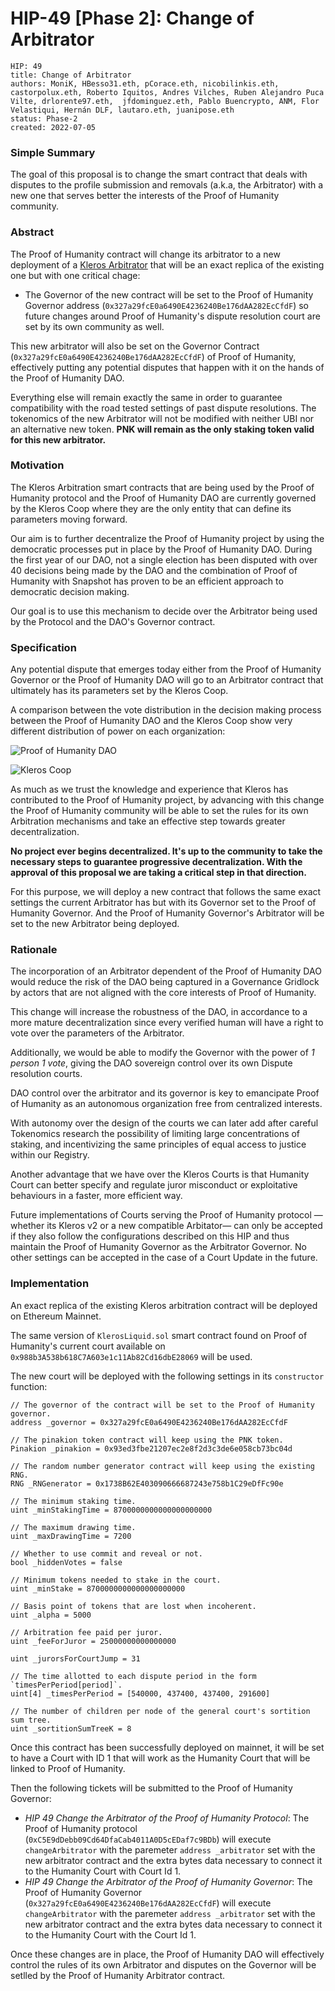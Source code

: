 # HIP-49 [Phase 2]: Change of Arbitrator
```
HIP: 49
title: Change of Arbitrator
authors: MoniK, HBesso31.eth, pCorace.eth, nicobilinkis.eth, castorpolux.eth, Roberto Iquitos, Andres Vilches, Ruben Alejandro Puca Vilte, drlorente97.eth,  jfdominguez.eth, Pablo Buencrypto, ANM, Flor Velastiqui, Hernán DLF, lautaro.eth, juanipose.eth
status: Phase-2
created: 2022-07-05
```

### Simple Summary

The goal of this proposal is to change the smart contract that deals with disputes to the profile submission and removals (a.k.a, the Arbitrator) with a new one that serves better the interests of the Proof of Humanity community.

### Abstract

The Proof of Humanity contract will change its arbitrator to a new deployment of a [Kleros Arbitrator](https://github.com/kleros/kleros) that will be an exact replica of the existing one but with one critical chage:

* The Governor of the new contract will be set to the Proof of Humanity Governor address (`0x327a29fcE0a6490E4236240Be176dAA282EcCfdF`) so future changes around Proof of Humanity's dispute resolution court are set by its own community as well.

This new arbitrator will also be set on the Governor Contract (`0x327a29fcE0a6490E4236240Be176dAA282EcCfdF`) of Proof of Humanity, effectively putting any potential disputes that happen with it on the hands of the Proof of Humanity DAO.

Everything else will remain exactly the same in order to guarantee compatibility with the road tested settings of past dispute resolutions. The tokenomics of the new Arbitrator will not be modified with neither UBI nor an alternative new token. **PNK will remain as the only staking token valid for this new arbitrator.** 

### Motivation

The Kleros Arbitration smart contracts that are being used by the Proof of Humanity protocol and the Proof of Humanity DAO are currently governed by the Kleros Coop where they are the only entity that can define its parameters moving forward. 

Our aim is to further decentralize the Proof of Humanity project by using the democratic processes put in place by the Proof of Humanity DAO. During the first year of our DAO, not a single election has been disputed with over 40 decisions being made by the DAO and the combination of Proof of Humanity with Snapshot has proven to be an efficient approach to democratic decision making. 

Our goal is to use this mechanism to decide over the Arbitrator being used by the Protocol and the DAO's Governor contract.


### Specification

Any potential dispute that emerges today either from the Proof of Humanity Governor or the Proof of Humanity DAO will go to an Arbitrator contract that ultimately has its parameters set by the Kleros Coop.

A comparison between the vote distribution in the decision making process between the Proof of Humanity DAO and the Kleros Coop show very different distribution of power on each organization:

![Proof of Humanity DAO](https://gov.proofofhumanity.id/uploads/default/original/1X/e65fa8189d1f22457c13cbd8bfd22a10fd06ea66.jpeg)

![Kleros Coop](https://gov.proofofhumanity.id/uploads/default/original/1X/c3e9c0fe4800da1c99aa086bece58d04b610e43a.jpeg)

As much as we trust the knowledge and experience that Kleros has contributed to the Proof of Humanity project, by advancing with this change the Proof of Humanity community will be able to set the rules for its own Arbitration mechanisms and take an effective step towards greater decentralization.

**No project ever begins decentralized. It's up to the community to take the necessary steps to guarantee progressive decentralization. With the approval of this proposal we are taking a critical step in that direction.**

For this purpose, we will deploy a new contract that follows the same exact settings the current Arbitrator has but with its Governor set to the Proof of Humanity Governor. And the Proof of Humanity Governor's Arbitrator will be set to the new Arbitrator being deployed.


### Rationale

The incorporation of an Arbitrator dependent of the Proof of Humanity DAO would reduce the risk of the DAO being captured in a Governance Gridlock by actors that are not aligned with the core interests of Proof of Humanity. 

This change will increase the robustness of the DAO, in accordance to a more mature decentralization since every verified human will have a right to vote over the parameters of the Arbitrator. 

Additionally, we would be able to modify the Governor with the power of *1 person 1 vote*, giving the DAO sovereign control over its own Dispute resolution courts. 

DAO control over the arbitrator and its governor is key to emancipate Proof of Humanity as an autonomous organization free from centralized interests.

With autonomy over the design of the courts we can later add after careful Tokenomics research the possibility of limiting large concentrations of staking, and incentivizing the same principles of equal access to justice within our Registry. 

Another advantage that we have over the Kleros Courts is that Humanity Court can better specify and regulate juror misconduct or exploitative behaviours in a faster, more efficient way.

Future implementations of Courts serving the Proof of Humanity protocol —whether its Kleros v2 or a new compatible Arbitator— can only be accepted if they also follow the configurations described on this HIP and thus maintain the Proof of Humanity Governor as the Arbitrator Governor. No other settings can be accepted in the case of a Court Update in the future. 

### Implementation

An exact replica of the existing Kleros arbitration contract will be deployed on Ethereum Mainnet. 

The same version of `KlerosLiquid.sol` smart contract found on Proof of Humanity's current court available on `0x988b3A538b618C7A603e1c11Ab82Cd16dbE28069` will be used.

The new court will be deployed with the following settings in its `constructor` function:

```
// The governor of the contract will be set to the Proof of Humanity governor.
address _governor = 0x327a29fcE0a6490E4236240Be176dAA282EcCfdF

// The pinakion token contract will keep using the PNK token.
Pinakion _pinakion = 0x93ed3fbe21207ec2e8f2d3c3de6e058cb73bc04d

// The random number generator contract will keep using the existing RNG.
RNG _RNGenerator = 0x1738B62E403090666687243e758b1C29eDfFc90e

// The minimum staking time.
uint _minStakingTime = 8700000000000000000000

// The maximum drawing time.
uint _maxDrawingTime = 7200

// Whether to use commit and reveal or not.
bool _hiddenVotes = false

// Minimum tokens needed to stake in the court.
uint _minStake = 8700000000000000000000

// Basis point of tokens that are lost when incoherent.
uint _alpha = 5000

// Arbitration fee paid per juror.
uint _feeForJuror = 25000000000000000

uint _jurorsForCourtJump = 31

// The time allotted to each dispute period in the form `timesPerPeriod[period]`.
uint[4] _timesPerPeriod = [540000, 437400, 437400, 291600]

// The number of children per node of the general court's sortition sum tree.
uint _sortitionSumTreeK = 8

```

Once this contract has been successfully deployed on mainnet, it will be set to have a Court with ID 1 that will work as the Humanity Court that will be linked to Proof of Humanity. 

Then the following tickets will be submitted to the Proof of Humanity Governor:

- *HIP 49 Change the Arbitrator of the Proof of Humanity Protocol*: The Proof of Humanity protocol (`0xC5E9dDebb09Cd64DfaCab4011A0D5cEDaf7c9BDb`) will execute `changeArbitrator` with the paremeter `address _arbitrator` set with the new arbitrator contract and the extra bytes data necessary to connect it to the Humanity Court with Court Id 1. 
- *HIP 49 Change the Arbitrator of the Proof of Humanity Governor*: The Proof of Humanity Governor (`0x327a29fcE0a6490E4236240Be176dAA282EcCfdF`) will execute `changeArbitrator` with the paremeter `address _arbitrator` set with the new arbitrator contract and the extra bytes data necessary to connect it to the Humanity Court with the Court Id 1. 

Once these changes are in place, the Proof of Humanity DAO will effectively control the rules of its own Arbitrator and disputes on the Governor will be setlled by the Proof of Humanity Arbitrator contract. 
